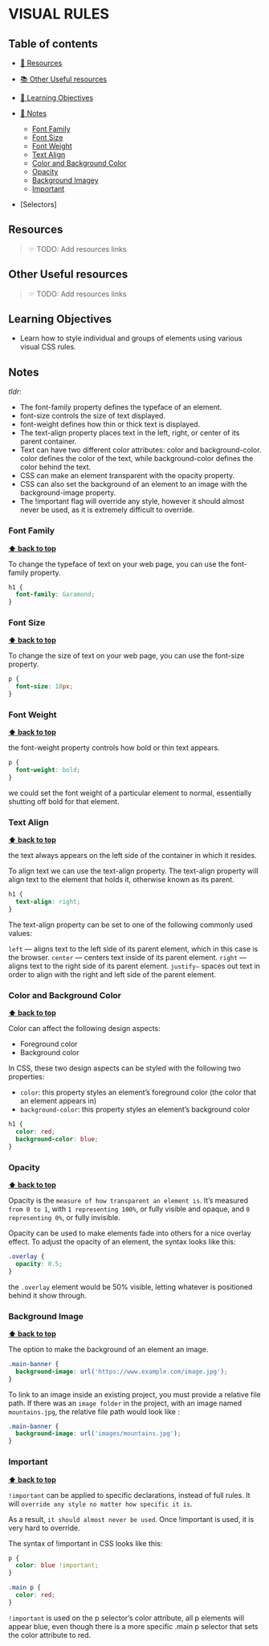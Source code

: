 # VISUAL RULES

## Table of contents

- [📖 Resources](#resources)
- [📚 Other Useful resources](#other-useful-resources)
- [🎯 Learning Objectives](#learning-objectives)
- [📝 Notes](#notes)

  - [Font Family](#font-family)
  - [Font Size](#font-size)
  - [Font Weight](#font-weight)
  - [Text Align](#text-align)
  - [Color and Background Color](#color-and-background-color)
  - [Opacity](#opacity)
  - [Background Imagey](#background-image)
  - [Important](#important)

- [Selectors]

## Resources

> ☞ TODO: Add resources links

## Other Useful resources

> ☞ TODO: Add resources links

## Learning Objectives

- Learn how to style individual and groups of elements using various visual CSS rules.

## Notes

_tldr_:

- The font-family property defines the typeface of an element.
- font-size controls the size of text displayed.
- font-weight defines how thin or thick text is displayed.
- The text-align property places text in the left, right, or center of its parent container.
- Text can have two different color attributes: color and background-color. color defines the color of the text, while background-color defines the color behind the text.
- CSS can make an element transparent with the opacity property.
- CSS can also set the background of an element to an image with the background-image property.
- The !important flag will override any style, however it should almost never be used, as it is extremely difficult to override.

### Font Family

**[⬆ back to top](#table-of-contents)**

To change the typeface of text on your web page, you can use the font-family property.

```css
h1 {
  font-family: Garamond;
}
```

### Font Size

**[⬆ back to top](#table-of-contents)**

To change the size of text on your web page, you can use the font-size property.

```css
p {
  font-size: 18px;
}
```

### Font Weight

**[⬆ back to top](#table-of-contents)**

the font-weight property controls how bold or thin text appears.

```css
p {
  font-weight: bold;
}
```

we could set the font weight of a particular element to normal, essentially shutting off bold for that element.

### Text Align

**[⬆ back to top](#table-of-contents)**

the text always appears on the left side of the container in which it resides.

To align text we can use the text-align property. The text-align property will align text to the element that holds it, otherwise known as its parent.

```css
h1 {
  text-align: right;
}
```

The text-align property can be set to one of the following commonly used values:

`left` — aligns text to the left side of its parent element, which in this case is the browser.
`center` — centers text inside of its parent element.
`right` — aligns text to the right side of its parent element.
`justify—` spaces out text in order to align with the right and left side of the parent element.

### Color and Background Color

**[⬆ back to top](#table-of-contents)**

Color can affect the following design aspects:

- Foreground color
- Background color

In CSS, these two design aspects can be styled with the following two properties:

- `color`: this property styles an element’s foreground color (the color that an element appears in)
- `background-color`: this property styles an element’s background color

```css
h1 {
  color: red;
  background-color: blue;
}
```

### Opacity

**[⬆ back to top](#table-of-contents)**

Opacity is the `measure of how transparent an element is`. It’s measured `from 0 to 1`, with `1 representing 100%`, or fully visible and opaque, and `0 representing 0%`, or fully invisible.

Opacity can be used to make elements fade into others for a nice overlay effect. To adjust the opacity of an element, the syntax looks like this:

```css
.overlay {
  opacity: 0.5;
}
```

the `.overlay` element would be 50% visible, letting whatever is positioned behind it show through.

### Background Image

**[⬆ back to top](#table-of-contents)**

The option to make the background of an element an image.

```css
.main-banner {
  background-image: url('https://www.example.com/image.jpg');
}
```

To link to an image inside an existing project, you must provide a relative file path. If there was an `image folder` in the project, with an image named `mountains.jpg`, the relative file path would look like :

```css
.main-banner {
  background-image: url('images/mountains.jpg');
}
```

### Important

**[⬆ back to top](#table-of-contents)**

`!important` can be applied to specific declarations, instead of full rules. It will `override any style no matter how specific it is`.

As a result, `it should almost never be used`. Once !important is used, it is very hard to override.

The syntax of !important in CSS looks like this:

```css
p {
  color: blue !important;
}

.main p {
  color: red;
}
```

`!important` is used on the p selector’s color attribute, all p elements will appear blue, even though there is a more specific .main p selector that sets the color attribute to red.
